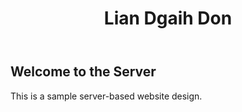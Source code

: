 <html lang="en">
<head>
    <meta charset="UTF-8">
    <meta name="viewport" content="width=device-width, initial-scale=1.0">
    <title>Lian Dgaih Don</title>
    <link rel="stylesheet" href="styles.css">
</head>
<body>
    <header>
        <h1>Lian Dgaih Don</h1>
    </header>
    <main>
        <section class="server-info">
            <h2>Welcome to the Server</h2>
            <p>This is a sample server-based website design.</p>
        </section>
    </main>
    <script src="assets/script.js"></script>
</body>
</html>

